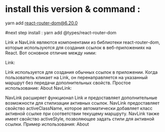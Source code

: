 # install this version & command :
yarn add react-router-dom@6.20.0

#next step install :
yarn add @types/react-router-dom

Link и NavLink являются компонентами из библиотеки react-router-dom, которые используются для создания ссылок в веб-приложениях на React. Вот основное отличие между ними:

Link:

Link используется для создания обычных ссылок в приложении.
Когда пользователь кликает на Link, он перенаправляется на указанный маршрут без передачи дополнительных свойств.
Простое использование: <Link to="/about">About</Link>
NavLink:

NavLink расширяет функционал Link и предоставляет дополнительные возможности для стилизации активных ссылок.
NavLink предоставляет свойство activeClassName, которое автоматически добавляет класс активной ссылке при соответствии текущему маршруту.
NavLink также имеет свойство activeStyle, позволяющее задать стили для активной ссылки.
Пример использования: <NavLink to="/about" activeClassName="active">About</NavLink>